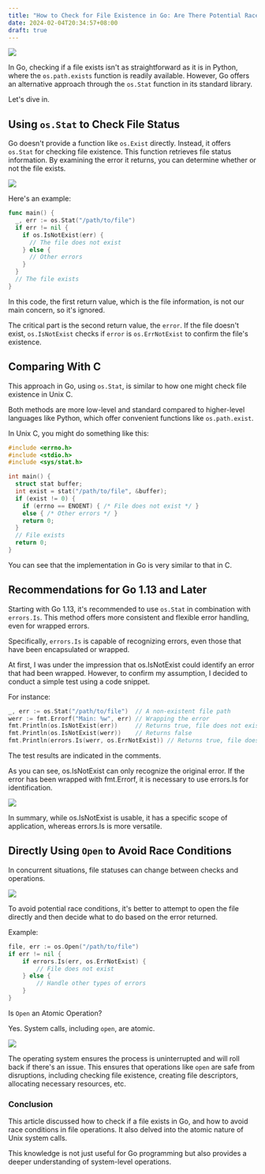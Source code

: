 ```yaml
---
title: "How to Check for File Existence in Go: Are There Potential Race Conditions?"
date: 2024-02-04T20:34:57+08:00
draft: true
---
```


![](https://cdn.jsdelivr.net/gh/poloxue/images@2024-02/2024-02-05-check-if-file-exists-in-golang-01.png)

In Go, checking if a file exists isn't as straightforward as it is in Python, where the `os.path.exists` function is readily available. However, Go offers an alternative approach through the `os.Stat` function in its standard library.

Let's dive in.

## Using `os.Stat` to Check File Status

Go doesn't provide a function like `os.Exist` directly. Instead, it offers `os.Stat` for checking file existence. This function retrieves file status information. By examining the error it returns, you can determine whether or not the file exists.

![](https://cdn.jsdelivr.net/gh/poloxue/images@2024-02/2024-02-05-check-if-file-exists-in-golang-02.png)

Here's an example:

```go
func main() {
  _, err := os.Stat("/path/to/file")
  if err != nil {
    if os.IsNotExist(err) {
      // The file does not exist
    } else {
      // Other errors
    }
  }
  // The file exists
}
```

In this code, the first return value, which is the file information, is not our main concern, so it's ignored. 

The critical part is the second return value, the `error`. If the file doesn't exist, `os.IsNotExist` checks if `error` is `os.ErrNotExist` to confirm the file's existence.

## Comparing With C

This approach in Go, using `os.Stat`, is similar to how one might check file existence in Unix C. 

Both methods are more low-level and standard compared to higher-level languages like Python, which offer convenient functions like `os.path.exist`.

In Unix C, you might do something like this:

```c
#include <errno.h>
#include <stdio.h>
#include <sys/stat.h>

int main() {
  struct stat buffer;
  int exist = stat("/path/to/file", &buffer);
  if (exist != 0) {
    if (errno == ENOENT) { /* File does not exist */ } 
    else { /* Other errors */ }
    return 0;
  }
  // File exists
  return 0;
}
```

You can see that the implementation in Go is very similar to that in C.

## Recommendations for Go 1.13 and Later

Starting with Go 1.13, it's recommended to use `os.Stat` in combination with `errors.Is`. This method offers more consistent and flexible error handling, even for wrapped errors.

Specifically, `errors.Is` is capable of recognizing errors, even those that have been encapsulated or wrapped.

At first, I was under the impression that os.IsNotExist could identify an error that had been wrapped. However, to confirm my assumption, I decided to conduct a simple test using a code snippet.

For instance:

```go
_, err := os.Stat("/path/to/file")  // A non-existent file path
werr := fmt.Errorf("Main: %w", err) // Wrapping the error
fmt.Println(os.IsNotExist(err))     // Returns true, file does not exist
fmt.Println(os.IsNotExist(werr))    // Returns false
fmt.Println(errors.Is(werr, os.ErrNotExist)) // Returns true, file does not exist
```

The test results are indicated in the comments.

As you can see, os.IsNotExist can only recognize the original error. If the error has been wrapped with fmt.Errorf, it is necessary to use errors.Is for identification.

![](https://cdn.jsdelivr.net/gh/poloxue/images@2024-02/2024-02-05-check-if-file-exists-in-golang-03.png)

In summary, while os.IsNotExist is usable, it has a specific scope of application, whereas errors.Is is more versatile.

## Directly Using `Open` to Avoid Race Conditions

In concurrent situations, file statuses can change between checks and operations. 

![](https://cdn.jsdelivr.net/gh/poloxue/images@2024-02/2024-02-05-check-if-file-exists-in-golang-04.png)

To avoid potential race conditions, it's better to attempt to open the file directly and then decide what to do based on the error returned.

Example:

```go
file, err := os.Open("/path/to/file")
if err != nil {
    if errors.Is(err, os.ErrNotExist) {
        // File does not exist
    } else {
        // Handle other types of errors
    }
}
```

Is `Open` an Atomic Operation?

Yes. System calls, including `open`, are atomic. 

![](https://cdn.jsdelivr.net/gh/poloxue/images@2024-02/2024-02-05-check-if-file-exists-in-golang-05-v1.png)

The operating system ensures the process is uninterrupted and will roll back if there's an issue. This ensures that operations like `open` are safe from disruptions, including checking file existence, creating file descriptors, allocating necessary resources, etc.

### Conclusion

This article discussed how to check if a file exists in Go, and how to avoid race conditions in file operations. It also delved into the atomic nature of Unix system calls. 

This knowledge is not just useful for Go programming but also provides a deeper understanding of system-level operations.

